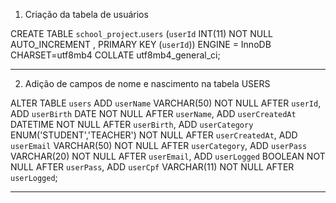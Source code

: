 1. Criação da tabela de usuários

CREATE TABLE `school_project`.`users` (`userId` INT(11) NOT NULL AUTO_INCREMENT , PRIMARY KEY (`userId`)) ENGINE = InnoDB CHARSET=utf8mb4 COLLATE utf8mb4_general_ci;

------------------------------------------------------

2. Adição de campos de nome e nascimento na tabela USERS

ALTER TABLE `users` ADD `userName` VARCHAR(50) NOT NULL AFTER `userId`, ADD `userBirth` DATE NOT NULL AFTER `userName`, ADD `userCreatedAt` DATETIME NOT NULL AFTER `userBirth`, ADD `userCategory` ENUM('STUDENT','TEACHER') NOT NULL AFTER `userCreatedAt`, ADD `userEmail` VARCHAR(50) NOT NULL AFTER `userCategory`, ADD `userPass` VARCHAR(20) NOT NULL AFTER `userEmail`, ADD `userLogged` BOOLEAN NOT NULL AFTER `userPass`, ADD `userCpf` VARCHAR(11) NOT NULL AFTER `userLogged`;

------------------------------------------------------
